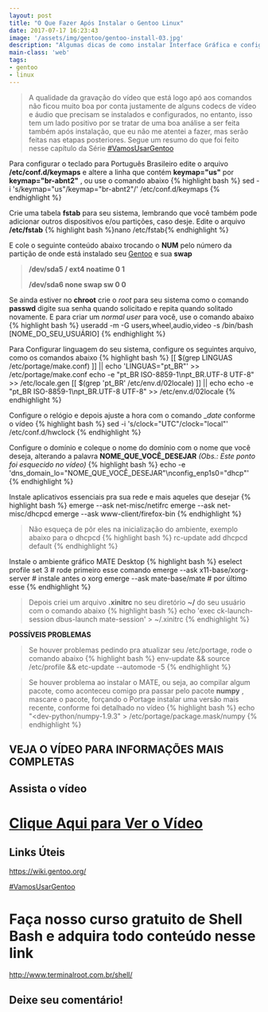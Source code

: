 ```yaml
---
layout: post
title: "O Que Fazer Após Instalar o Gentoo Linux"
date: 2017-07-17 16:23:43
image: '/assets/img/gentoo/gentoo-install-03.jpg'
description: "Algumas dicas de como instalar Interface Gráfica e configurações do sistema, logo após ser instalado."
main-class: 'web'
tags:
- gentoo
- linux
---
```


> A qualidade da gravação do vídeo que está logo apó aos comandos não ficou muito boa por conta justamente de alguns codecs de vídeo e áudio que precisam se instalados e configurados, no entanto, isso tem um lado positivo por se tratar de uma boa análise a ser feita também após instalação, que eu não me atentei a fazer, mas serão feitas nas etapas posteriores. Segue um resumo do que foi feito nesse capítulo da Série [#VamosUsarGentoo](https://goo.gl/7PyqZe)

 Para configurar o teclado para Português Brasileiro edite o arquivo __/etc/conf.d/keymaps__ e altere a linha que contém __keymap="us"__ por __keymap="br-abnt2"__ , ou use o comando abaixo
{% highlight bash %}
sed -i 's/keymap\=\"us\"/keymap\=\"br\-abnt2\"/' /etc/conf.d/keymaps
{% endhighlight %}

 Crie uma tabela __fstab__ para seu sistema, lembrando que você também pode adicionar outros dispositivos e/ou partições, caso desje. Edite o arquivo __/etc/fstab__
{% highlight bash %}nano /etc/fstab{% endhighlight %}

E cole o seguinte conteúdo abaixo trocando o __NUM__ pelo número da partição de onde está instalado seu [Gentoo](http://terminalroot.com.br/tags#gentoo) e sua __swap__

> __/dev/sda5   /     ext4   noatime  0 1__
>
> __/dev/sda6   none  swap   sw       0 0__

 Se ainda estiver no __chroot__ crie o _root_ para seu sistema como o comando __passwd__ digite sua senha quando solicitado e repita quando solitado novamente. E para criar um _normal user_ para você, use o comando abaixo
{% highlight bash %}
useradd -m -G users,wheel,audio,video -s /bin/bash [NOME_DO_SEU_USUÁRIO]
{% endhighlight %}

 Para Configurar linguagem do seu sistema, configure os seguintes arquivo, como os comandos abaixo
{% highlight bash %}
[[ $(grep LINGUAS /etc/portage/make.conf) ]] || echo 'LINGUAS="pt_BR"' >> /etc/portage/make.conf
echo -e "pt_BR ISO-8859-1\npt_BR.UTF-8 UTF-8" >> /etc/locale.gen
[[ $(grep 'pt_BR' /etc/env.d/02locale) ]] || echo echo -e "pt_BR ISO-8859-1\npt_BR.UTF-8 UTF-8" >> /etc/env.d/02locale
{% endhighlight %}

 Configure o relógio e depois ajuste a hora com o comando __date_ conforme o vídeo
{% highlight bash %}
sed -i 's/clock\=\"UTC\"/clock\=\"local\"' /etc/conf.d/hwclock
{% endhighlight %}

 Configure o domínio e coleque o nome do domínio com o nome que você deseja, alterando a palavra __NOME_QUE_VOCÊ_DESEJAR__ _(Obs.: Este ponto foi esquecido no vídeo)_
{% highlight bash %}
echo -e 'dns_domain_lo="NOME_QUE_VOCÊ_DESEJAR"\nconfig_enp1s0="dhcp"'
{% endhighlight %}

 Instale aplicativos essenciais pra sua rede e mais aqueles que desejar
{% highlight bash %}
emerge --ask net-misc/netifrc
emerge --ask net-misc/dhcpcd
emerge --ask www-client/firefox-bin
{% endhighlight %}

> Não esqueça de pôr eles na inicialização do ambiente, exemplo abaixo para o dhcpcd
{% highlight bash %}
rc-update add dhcpcd default
{% endhighlight %}

 Instale o ambiente gráfico MATE Desktop
{% highlight bash %}
eselect profile set 3 # rode primeiro esse comando
emerge --ask x11-base/xorg-server # instale antes o xorg
emerge --ask mate-base/mate # por último esse
{% endhighlight %}

> Depois criei um arquivo __.xinitrc__ no seu diretório __~/__ do seu usuário com o comando abaixo
{% highlight bash %}
echo 'exec ck-launch-session dbus-launch mate-session' > ~/.xinitrc
{% endhighlight %}

 __POSSÍVEIS PROBLEMAS__

> Se houver problemas pedindo pra atualizar seu /etc/portage, rode o comando abaixo
{% highlight bash %}
env-update && source /etc/profile && etc-update --automode -5
{% endhighlight %}

> Se houver problema ao instalar o MATE, ou seja, ao compilar algum pacote, como aconteceu comigo pra passar pelo pacote __numpy__ , mascare o pacote, forçando o Portage instalar uma versão mais recente, conforme foi detalhado no vídeo
{% highlight bash %}
echo "<dev-python/numpy-1.9.3" > /etc/portage/package.mask/numpy
{% endhighlight %}

## VEJA O VÍDEO PARA INFORMAÇÕES MAIS COMPLETAS
## Assista o vídeo

# [Clique Aqui para Ver o Vídeo](https://www.youtube.com/watch?v=O98MRx31lvU)


## Links Úteis

<https://wiki.gentoo.org/>

[#VamosUsarGentoo](https://goo.gl/7PyqZe)

# Faça nosso curso gratuito de Shell Bash e adquira todo conteúdo nesse link
<http://www.terminalroot.com.br/shell/>

## Deixe seu comentário!

<script async src="https://pagead2.googlesyndication.com/pagead/js/adsbygoogle.js"></script>

<!-- Informat -->
<ins class="adsbygoogle"
 style="display:block"
 data-ad-client="ca-pub-2838251107855362"
 data-ad-slot="2327980059"
 data-ad-format="auto"
 data-full-width-responsive="true"></ins>

<script>
(adsbygoogle = window.adsbygoogle || []).push({});
</script>

